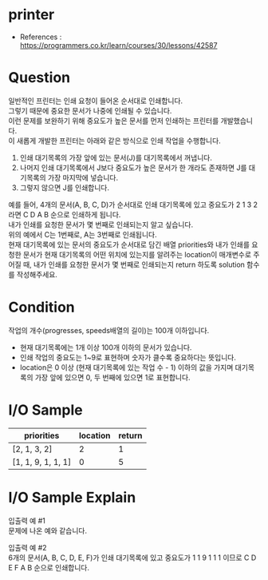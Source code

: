 # printer
- References : https://programmers.co.kr/learn/courses/30/lessons/42587

# Question
일반적인 프린터는 인쇄 요청이 들어온 순서대로 인쇄합니다.<br>
그렇기 때문에 중요한 문서가 나중에 인쇄될 수 있습니다.<br>
이런 문제를 보완하기 위해 중요도가 높은 문서를 먼저 인쇄하는 프린터를 개발했습니다.<br>
이 새롭게 개발한 프린터는 아래와 같은 방식으로 인쇄 작업을 수행합니다.<br>

1. 인쇄 대기목록의 가장 앞에 있는 문서(J)를 대기목록에서 꺼냅니다.
2. 나머지 인쇄 대기목록에서 J보다 중요도가 높은 문서가 한 개라도 존재하면 J를 대기목록의 가장 마지막에 넣습니다.
3. 그렇지 않으면 J를 인쇄합니다.

예를 들어, 4개의 문서(A, B, C, D)가 순서대로 인쇄 대기목록에 있고 중요도가 2 1 3 2 라면 C D A B 순으로 인쇄하게 됩니다.<br>
내가 인쇄를 요청한 문서가 몇 번째로 인쇄되는지 알고 싶습니다.<br>
위의 예에서 C는 1번째로, A는 3번째로 인쇄됩니다.<br>
현재 대기목록에 있는 문서의 중요도가 순서대로 담긴 배열 priorities와 내가 인쇄를 요청한 문서가 현재 대기목록의 어떤 위치에 있는지를 알려주는 location이 매개변수로 주어질 때, 내가 인쇄를 요청한 문서가 몇 번째로 인쇄되는지 return 하도록 solution 함수를 작성해주세요.<br>

# Condition
작업의 개수(progresses, speeds배열의 길이)는 100개 이하입니다.
- 현재 대기목록에는 1개 이상 100개 이하의 문서가 있습니다.
- 인쇄 작업의 중요도는 1~9로 표현하며 숫자가 클수록 중요하다는 뜻입니다.
- location은 0 이상 (현재 대기목록에 있는 작업 수 - 1) 이하의 값을 가지며 대기목록의 가장 앞에 있으면 0, 두 번째에 있으면 1로 표현합니다.

# I/O Sample
|priorities|location|return|
|---|---|---|
|[2, 1, 3, 2]|2|1|
|[1, 1, 9, 1, 1, 1]|0|5|

# I/O Sample Explain
입출력 예 #1 <br>
문제에 나온 예와 같습니다.<br>

입출력 예 #2 <br>
6개의 문서(A, B, C, D, E, F)가 인쇄 대기목록에 있고 중요도가 1 1 9 1 1 1 이므로 C D E F A B 순으로 인쇄합니다.<br>